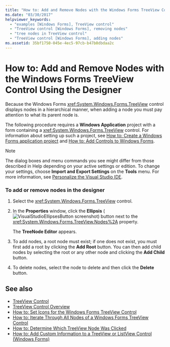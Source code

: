 ```yaml
---
title: "How to: Add and Remove Nodes with the Windows Forms TreeView Control Using the Designer"
ms.date: "03/30/2017"
helpviewer_keywords: 
  - "examples [Windows Forms], TreeView control"
  - "TreeView control [Windows Forms], removing nodes"
  - "tree nodes in TreeView control"
  - "TreeView control [Windows Forms], adding nodes"
ms.assetid: 35bf1750-045e-4ec5-97cb-b47b0dbdaa2c
---
```

# How to: Add and Remove Nodes with the Windows Forms TreeView Control Using the Designer
Because the Windows Forms <xref:System.Windows.Forms.TreeView> control displays nodes in a hierarchical manner, when adding a node you must pay attention to what its parent node is.  
  
 The following procedure requires a **Windows Application** project with a form containing a <xref:System.Windows.Forms.TreeView> control. For information about setting up such a project, see [How to: Create a Windows Forms application project](/visualstudio/ide/step-1-create-a-windows-forms-application-project) and [How to: Add Controls to Windows Forms](../../../../docs/framework/winforms/controls/how-to-add-controls-to-windows-forms.md).  
  
> [!NOTE]
>  The dialog boxes and menu commands you see might differ from those described in Help depending on your active settings or edition. To change your settings, choose **Import and Export Settings** on the **Tools** menu. For more information, see [Personalize the Visual Studio IDE](/visualstudio/ide/personalizing-the-visual-studio-ide).  
  
### To add or remove nodes in the designer  
  
1.  Select the <xref:System.Windows.Forms.TreeView> control.  
  
2.  In the **Properties** window, click the **Ellipsis** (![VisualStudioEllipsesButton screenshot](../../../../docs/framework/winforms/media/vbellipsesbutton.png "vbEllipsesButton")) button next to the <xref:System.Windows.Forms.TreeView.Nodes%2A> property.  
  
     The **TreeNode Editor** appears.  
  
3.  To add nodes, a root node must exist; if one does not exist, you must first add a root by clicking the **Add Root** button. You can then add child nodes by selecting the root or any other node and clicking the **Add Child** button.  
  
4.  To delete nodes, select the node to delete and then click the **Delete** button.  
  
## See also
- [TreeView Control](../../../../docs/framework/winforms/controls/treeview-control-windows-forms.md)
- [TreeView Control Overview](../../../../docs/framework/winforms/controls/treeview-control-overview-windows-forms.md)
- [How to: Set Icons for the Windows Forms TreeView Control](../../../../docs/framework/winforms/controls/how-to-set-icons-for-the-windows-forms-treeview-control.md)
- [How to: Iterate Through All Nodes of a Windows Forms TreeView Control](../../../../docs/framework/winforms/controls/how-to-iterate-through-all-nodes-of-a-windows-forms-treeview-control.md)
- [How to: Determine Which TreeView Node Was Clicked](../../../../docs/framework/winforms/controls/how-to-determine-which-treeview-node-was-clicked-windows-forms.md)
- [How to: Add Custom Information to a TreeView or ListView Control (Windows Forms)](../../../../docs/framework/winforms/controls/add-custom-information-to-a-treeview-or-listview-control-wf.md)
